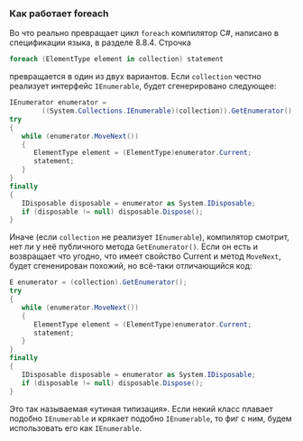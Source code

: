 ﻿### Как работает foreach

Во что реально превращает цикл `foreach` компилятор C#, написано в спецификации языка, в разделе 8.8.4. Строчка
```csharp
foreach (ElementType element in collection) statement
```
превращается в один из двух вариантов. Если `collection` честно реализует интерфейс `IEnumerable`, будет сгенерировано следующее:
```csharp
IEnumerator enumerator = 
        ((System.Collections.IEnumerable)(collection)).GetEnumerator();
try
{
   while (enumerator.MoveNext()) 
   {
      ElementType element = (ElementType)enumerator.Current;
      statement;
   }
}
finally
{
   IDisposable disposable = enumerator as System.IDisposable;
   if (disposable != null) disposable.Dispose();
}
```
Иначе (если `collection` не реализует `IEnumerable`), компилятор смотрит, нет ли у неё публичного метода `GetEnumerator()`. Если он есть и возвращает что угодно, что имеет свойство Current и метод `MoveNext`, будет сгененирован похожий, но всё-таки отличающийся код:
```csharp
E enumerator = (collection).GetEnumerator();
try
{
   while (enumerator.MoveNext()) 
   {
      ElementType element = (ElementType)enumerator.Current;
      statement;
   }
}
finally
{
   IDisposable disposable = enumerator as System.IDisposable;
   if (disposable != null) disposable.Dispose();
}
```
Это так называемая «утиная типизация». Если некий класс плавает подобно `IEnumerable` и крякает подобно `IEnumerable`, то фиг с ним, будем использовать его как `IEnumerable`.
